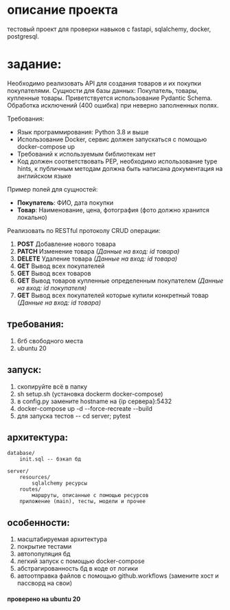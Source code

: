 # описание проекта
тестовый проект для проверки навыков с fastapi, sqlalchemy, docker, postgresql.
# задание:
Необходимо реализовать API для создания товаров и их покупки покупателями. Сущности для базы данных: Покупатель, товары, купленные товары. Приветствуется использование Pydantic Schema. Обработка исключений (400 ошибка) при неверно заполненных полях. 

Требования:
- Язык программирования: Python 3.8 и выше
- Использование Docker, сервис должен запускаться с помощью docker-compose up
- Требований к используемым библиотекам нет
- Код должен соответствовать PEP, необходимо использование type hints, к публичным методам должна быть написана документация на английском языке

Пример полей для сущностей: 
- **Покупатель**: ФИО, дата покупки
- **Товар**: Наименование, цена, фотография (фото должно хранится локально)

Реализовать по RESTful протоколу CRUD операции:
1.	**POST** Добавление нового товара
2.	**PATCH** Изменение товара *(Данные на вход: id товара)*
3.	**DELETE** Удаление товара  *(Данные на вход: id товара)*
4.	**GET** Вывод всех покупателей
5.	**GET** Вывод всех товаров
6.	**GET** Вывод товаров купленные определенным покупателем *(Данные на вход: id покупателя)*
7.	**GET** Вывод всех покупателей которые купили конкретный товар *(Данные на вход: id товара)*


## **требования**:
1. 6гб свободного места 
2. ubuntu 20

## запуск:
1. скопируйте всё в папку
2. sh setup.sh (установка dockerm docker-compose)
3. в config.py замените hostname на {ip сервера}:5432
4. docker-compose up -d --force-recreate --build
5. для запуска тестов -- cd server; pytest

## архитектура:
~~~
database/
    init.sql -- бэкап бд

server/
    resources/
        sqlalchemy ресурсы
    routes/
        маршруты, описанные с помощью ресурсов
    приложение (main), тесты, модели и прочее
~~~
## особенности:
1. масштабируемая архитектура
2. покрытие тестами 
3. автопопуляция бд
4. легкий запуск с помощью docker-compose
5. абстрагированность бд в коде от логики
6. автоотправка файлов с помощью github.workflows (замените хост и пассворд на свои)

#### **проверено на ubuntu 20**